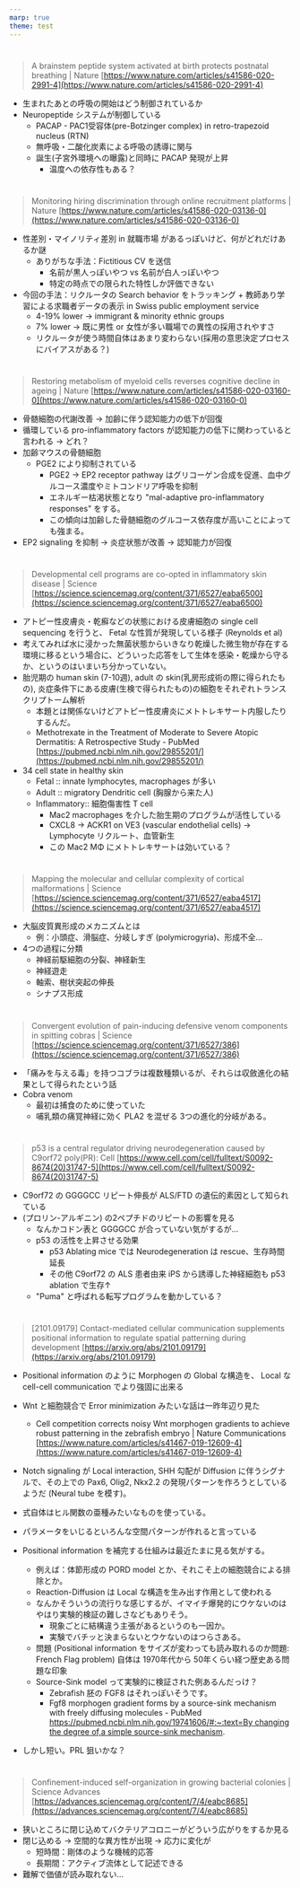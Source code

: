 ```yaml
---
marp: true
theme: test
---
```

<!--
headingDivider: 1
backgroundColor: white
header: header
footer: 

paginate: true
color:
class:
-->

# 
> A brainstem peptide system activated at birth protects postnatal breathing | Nature
[https://www.nature.com/articles/s41586-020-2991-4](https://www.nature.com/articles/s41586-020-2991-4)

- 生まれたあとの呼吸の開始はどう制御されているか
- Neuropeptide システムが制御している
    - PACAP - PAC1受容体(pre-Botzinger complex) in retro-trapezoid nucleus (RTN)
    - 無呼吸・二酸化炭素による呼吸の誘導に関与
    - 誕生(子宮外環境への曝露)と同時に PACAP 発現が上昇
        - 温度への依存性もある？

# 
> Monitoring hiring discrimination through online recruitment platforms | Nature
[https://www.nature.com/articles/s41586-020-03136-0](https://www.nature.com/articles/s41586-020-03136-0)

- 性差別・マイノリティ差別 in 就職市場 があるっぽいけど、何がどれだけあるか謎
    - ありがちな手法：Fictitious CV を送信
        - 名前が黒人っぽいやつ vs 名前が白人っぽいやつ
        - 特定の時点での限られた特性しか評価できない
- 今回の手法：リクルータの Search behavior をトラッキング + 教師あり学習による求職者データの表示 in Swiss public employment service
    - 4-19% lower → immigrant & minority ethnic groups
    - 7% lower → 既に男性 or 女性が多い職場での異性の採用されやすさ
    - リクルータが使う時間自体はあまり変わらない(採用の意思決定プロセスにバイアスがある？)

# 
> Restoring metabolism of myeloid cells reverses cognitive decline in ageing | Nature
[https://www.nature.com/articles/s41586-020-03160-0](https://www.nature.com/articles/s41586-020-03160-0)

- 骨髄細胞の代謝改善 → 加齢に伴う認知能力の低下が回復
- 循環している pro-inflammatory factors が認知能力の低下に関わっていると言われる → どれ？
- 加齢マウスの骨髄細胞
    - PGE2 により抑制されている
        - PGE2 → EP2 receptor pathway はグリコーゲン合成を促進、血中グルコース濃度やミトコンドリア呼吸を抑制
        - エネルギー枯渇状態となり "mal-adaptive pro-inflammatory responses" をする。
        - この傾向は加齢した骨髄細胞のグルコース依存度が高いことによっても強まる。
- EP2 signaling を抑制 → 炎症状態が改善 → 認知能力が回復

# 
> Developmental cell programs are co-opted in inflammatory skin disease | Science
[https://science.sciencemag.org/content/371/6527/eaba6500](https://science.sciencemag.org/content/371/6527/eaba6500)

- アトピー性皮膚炎・乾癬などの状態における皮膚細胞の single cell sequencing を行うと、 Fetal な性質が発現している様子 (Reynolds et al)
- 考えてみれば水に浸かった無菌状態からいきなり乾燥した微生物が存在する環境に移るという場合に、どういった応答をして生体を感染・乾燥から守るか、というのはいまいち分かっていない。
- 胎児期の human skin (7-10週), adult の skin(乳房形成術の際に得られたもの), 炎症条件下にある皮膚(生検で得られたもの)の細胞をそれぞれトランスクリプトーム解析
    - 本題とは関係ないけどアトピー性皮膚炎にメトトレキサート内服したりするんだ。
    - Methotrexate in the Treatment of Moderate to Severe Atopic Dermatitis: A Retrospective Study - PubMed
    [https://pubmed.ncbi.nlm.nih.gov/29855201/](https://pubmed.ncbi.nlm.nih.gov/29855201/)
- 34 cell state in healthy skin
    - Fetal :: innate lymphocytes, macrophages が多い
    - Adult :: migratory Dendritic cell (胸腺から来た人)
    - Inflammatory:: 細胞傷害性 T cell
        - Mac2 macrophages を介した胎生期のプログラムが活性している
        - CXCL8 → ACKR1 on VE3 (vascular endothelial cells) → Lymphocyte リクルート、血管新生
        - この Mac2 MΦ にメトトレキサートは効いている？
        
        

# 
> Mapping the molecular and cellular complexity of cortical malformations | Science
[https://science.sciencemag.org/content/371/6527/eaba4517](https://science.sciencemag.org/content/371/6527/eaba4517)

- 大脳皮質異形成のメカニズムとは
    - 例：小頭症、滑脳症、分岐しすぎ (polymicrogyria)、形成不全…
- 4つの過程に分類
    - 神経前駆細胞の分裂、神経新生
    - 神経遊走
    - 軸索、樹状突起の伸長
    - シナプス形成

# 
> Convergent evolution of pain-inducing defensive venom components in spitting cobras | Science
[https://science.sciencemag.org/content/371/6527/386](https://science.sciencemag.org/content/371/6527/386)

- 「痛みを与える毒」を持つコブラは複数種類いるが、それらは収斂進化の結果として得られたという話
- Cobra venom
    - 最初は捕食のために使っていた
    - 哺乳類の痛覚神経に効く PLA2 を混ぜる 3つの進化的分岐がある。
    
    

# 
> p53 is a central regulator driving neurodegeneration caused by C9orf72 poly(PR): Cell
[https://www.cell.com/cell/fulltext/S0092-8674(20)31747-5](https://www.cell.com/cell/fulltext/S0092-8674(20)31747-5)

- C9orf72 の GGGGCC リピート伸長が ALS/FTD の遺伝的素因として知られている
- (プロリン-アルギニン) の2ペプチドのリピートの影響を見る
    - なんかコドン表と GGGGCC が合っていない気がするが…
    - p53 の活性を上昇させる効果
        - p53 Ablating mice では Neurodegeneration は rescue、生存時間延長
        - その他 C9orf72 の ALS 患者由来 iPS から誘導した神経細胞も p53 ablation で生存↑
    - "Puma" と呼ばれる転写プログラムを動かしている？

# 
> [2101.09179] Contact-mediated cellular communication supplements positional information to regulate spatial patterning during development
[https://arxiv.org/abs/2101.09179](https://arxiv.org/abs/2101.09179)

- Positional information のように Morphogen の Global な構造を、 Local な cell-cell communication でより強固に出来る
- Wnt と細胞競合で Error minimization みたいな話は一昨年辺り見た
    - Cell competition corrects noisy Wnt morphogen gradients to achieve robust patterning in the zebrafish embryo | Nature Communications
    [https://www.nature.com/articles/s41467-019-12609-4](https://www.nature.com/articles/s41467-019-12609-4)
- Notch signaling が Local interaction, SHH 勾配が Diffusion に伴うシグナルで、その上での Pax6, Olig2, Nkx2.2 の発現パターンを作ろうとしているようだ (Neural tube を模す)。
- 式自体はヒル関数の亜種みたいなものを使っている。
- パラメータをいじるといろんな空間パターンが作れると言っている


- Positional information を補完する仕組みは最近たまに見る気がする。
    - 例えば：体節形成の PORD model とか、それこそ上の細胞競合による排除とか。
    - Reaction-Diffusion は Local な構造を生み出す作用として使われる
    - なんかそういうの流行りな感じするが、イマイチ爆発的にウケないのはやはり実験的検証の難しさなどもありそう。
        - 現象ごとに結構違う主張があるというのも一因か。
        - 実験でバチッと決まらないとウケないのはつらさある。
    - 問題 (Positional information をサイズが変わっても読み取れるのか問題: French Flag problem) 自体は 1970年代から 50年くらい経つ歴史ある問題な印象
    - Source-Sink model って実験的に検証された例あるんだっけ？
        - Zebrafish 胚の FGF8 はそれっぽいそうです。
        - Fgf8 morphogen gradient forms by a source-sink mechanism with freely diffusing molecules - PubMed
        [https://pubmed.ncbi.nlm.nih.gov/19741606/#:~:text=By changing the degree of,a simple source-sink mechanism](https://pubmed.ncbi.nlm.nih.gov/19741606/#:~:text=By%20changing%20the%20degree%20of,a%20simple%20source%2Dsink%20mechanism).
- しかし短い。PRL 狙いかな？

# 
> Confinement-induced self-organization in growing bacterial colonies | Science Advances
[https://advances.sciencemag.org/content/7/4/eabc8685](https://advances.sciencemag.org/content/7/4/eabc8685)

- 狭いところに閉じ込めてバクテリアコロニーがどういう広がりをするか見る
- 閉じ込める → 空間的な異方性が出現 → 応力に変化が
    - 短時間：剛体のような機械的応答
    - 長期間：アクティブ流体として記述できる
- 難解で価値が読み取れない…